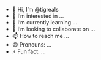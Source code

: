 - 👋 Hi, I’m @tigreals
- 👀 I’m interested in ...
- 🌱 I’m currently learning ...
- 💞️ I’m looking to collaborate on ...
- 📫 How to reach me ...
- 😄 Pronouns: ...
- ⚡ Fun fact: ...

<!---
tigreals/tigreals is a ✨ special ✨ repository because its `README.md` (this file) appears on your GitHub profile.
You can click the Preview link to take a look at your changes.
--->
